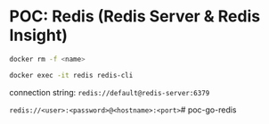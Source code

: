 # POC: Redis (Redis Server & Redis Insight)

```bash
docker rm -f <name>
```

```bash
docker exec -it redis redis-cli
```

connection string:
`redis://default@redis-server:6379`

<!-- Anatomy -->
`redis://<user>:<password>@<hostname>:<port>`# poc-go-redis
